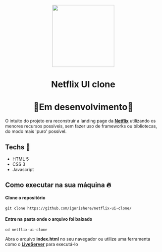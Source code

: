 <p align="center">
  <img src="https://cdn.worldvectorlogo.com/logos/netflix-1.svg" width="200" />
</p>


<h1 align="center">
  Netflix UI clone
</h1>

<h1 align="center">
  🚧Em desenvolvimento🚧
</h1>

O intuito do projeto era reconstruir a landing page da **[Netflix](https://www.netflix.com/br/)** utilizando 
os menores recursos possíveis, sem fazer uso de frameworks ou bibliotecas, do modo mais 'puro' possível.

## Techs :wrench:

 - HTML 5
 - CSS 3
 - Javascript
 
## Como executar na sua máquina :fire:

#### Clone o repositório
```
git clone https://github.com/igorishere/netflix-ui-clone/
```
#### Entre na pasta onde o arquivo foi baixado
```
cd netflix-ui-clone
```
Abra o arquivo **index.html** no seu navegador ou utilize uma ferramenta como o 
**[LiveServer](https://marketplace.visualstudio.com/items?itemName=ritwickdey.LiveServer)** para executá-lo

 
